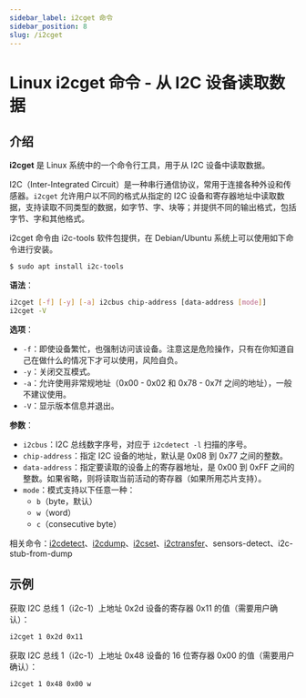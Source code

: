 ```yaml
---
sidebar_label: i2cget 命令
sidebar_position: 8
slug: /i2cget
---
```


# Linux i2cget 命令 - 从 I2C 设备读取数据



## 介绍

**i2cget** 是 Linux 系统中的一个命令行工具，用于从 I2C 设备中读取数据。

I2C（Inter-Integrated Circuit）是一种串行通信协议，常用于连接各种外设和传感器。`i2cget` 允许用户以不同的格式从指定的 I2C 设备和寄存器地址中读取数据，支持读取不同类型的数据，如字节、字、块等；并提供不同的输出格式，包括字节、字和其他格式。

i2cget 命令由 i2c-tools 软件包提供，在 Debian/Ubuntu 系统上可以使用如下命令进行安装。

```bash
$ sudo apt install i2c-tools
```

**语法**：

```bash
i2cget [-f] [-y] [-a] i2cbus chip-address [data-address [mode]]
i2cget -V
```

**选项**：

- `-f`：即使设备繁忙，也强制访问该设备。注意这是危险操作，只有在你知道自己在做什么的情况下才可以使用，风险自负。
- `-y`：关闭交互模式。
- `-a`：允许使用非常规地址（0x00 - 0x02 和 0x78 - 0x7f 之间的地址），一般不建议使用。
- `-V`：显示版本信息并退出。

**参数**：

- `i2cbus`：I2C 总线数字序号，对应于 `i2cdetect -l` 扫描的序号。
- `chip-address`：指定 I2C 设备的地址，默认是 0x08 到 0x77 之间的整数。
- `data-address`：指定要读取的设备上的寄存器地址，是 0x00 到 0xFF 之间的整数。如果省略，则将读取当前活动的寄存器（如果所用芯片支持）。
- `mode`：模式支持以下任意一种：
  - `b`（byte，默认）
  - `w`（word）
  - `c`（consecutive byte）

相关命令：[i2cdetect](/linux-command/i2cdetect)、[i2cdump](/linux-command/i2cdump)、[i2cset](/linux-command/i2cset)、[i2ctransfer](/linux-command/i2ctransfer)、sensors-detect、i2c-stub-from-dump



## 示例

获取 I2C 总线 1（i2c-1）上地址 0x2d 设备的寄存器 0x11 的值（需要用户确认）：

```bash
i2cget 1 0x2d 0x11
```

获取 I2C 总线 1（i2c-1）上地址 0x48 设备的 16 位寄存器 0x00 的值（需要用户确认）：

```bash
i2cget 1 0x48 0x00 w
```

